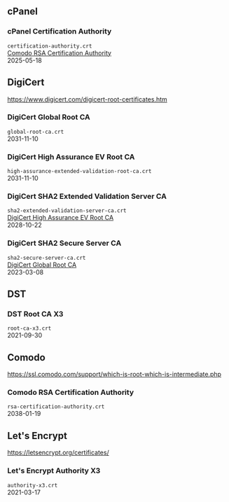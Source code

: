 ## cPanel

### cPanel Certification Authority
`certification-authority.crt`  
[Comodo RSA Certification Authority](#comodo-rsa-certification-authority)  
2025-05-18

## DigiCert
https://www.digicert.com/digicert-root-certificates.htm

### DigiCert Global Root CA
`global-root-ca.crt`  
2031-11-10

### DigiCert High Assurance EV Root CA
`high-assurance-extended-validation-root-ca.crt`  
2031-11-10

### DigiCert SHA2 Extended Validation Server CA
`sha2-extended-validation-server-ca.crt`  
[DigiCert High Assurance EV Root CA](#digicert-high-assurance-ev-root-ca)  
2028-10-22

### DigiCert SHA2 Secure Server CA
`sha2-secure-server-ca.crt`  
[DigiCert Global Root CA](#digicert-global-root-ca)  
2023-03-08

## DST

### DST Root CA X3
`root-ca-x3.crt`  
2021-09-30

## Comodo
https://ssl.comodo.com/support/which-is-root-which-is-intermediate.php

### Comodo RSA Certification Authority
`rsa-certification-authority.crt`  
2038-01-19

## Let's Encrypt
https://letsencrypt.org/certificates/

### Let's Encrypt Authority X3
`authority-x3.crt`  
2021-03-17

